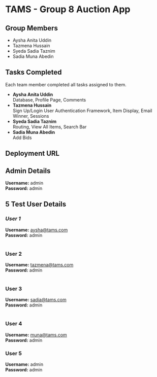 # TAMS - Group 8 Auction App

## Group Members
- Aysha Anita Uddin
- Tazmena Hussain
- Syeda Sadia Taznim
- Sadia Muna Abedin

## Tasks Completed
Each team member completed all tasks assigned to them. <br>
- **Aysha Anita Uddin** <br>
Database, Profile Page, Comments
- **Tazmena Hussain** <br>
Sign Up/Login User Authentication Framework, Item Display, Email Winner, Sessions
- **Syeda Sadia Taznim** <br>
Routing, View All Items, Search Bar
- **Sadia Muna Abedin** <br>
Add Bids

## Deployment URL

## Admin Details
**Username:** admin
<br>
**Password:** admin

## 5 Test User Details
### *User 1*
**Username:** aysha@tams.com
<br>
**Password:** admin
<br><br>
### User 2
**Username:** tazmena@tams.com
<br>
**Password:** admin
<br><br>
### User 3
**Username:** sadia@tams.com
<br>
**Password:** admin
<br><br>
### User 4
**Username:** muna@tams.com
<br>
**Password:** admin
### User 5
**Username:** admin
<br>
**Password:** admin


